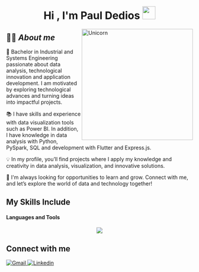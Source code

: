 <h1 align="center"><b>Hi , I'm Paul Dedios </b><img src="https://media.giphy.com/media/hvRJCLFzcasrR4ia7z/giphy.gif" width="35"></h1>
<!--  -->
<img align="right" width=300px alt="Unicorn" src="https://shineinggroup.com/images/gif/webdevelopment10.gif?raw=true"/>


## 👨‍💻 ***About me***


🚀 Bachelor in Industrial and Systems Engineering passionate about data analysis, technological innovation and application development. I am motivated by exploring technological advances and turning ideas into impactful projects.

📚 I have skills and experience with data visualization tools such as Power BI. In addition, I have knowledge in data analysis with Python, PySpark, SQL and development with Flutter and Express.js.

💡 In my profile, you’ll find projects where I apply my knowledge and creativity in data analysis, visualization, and innovative solutions. 

🌱 I'm always looking for opportunities to learn and grow. Connect with me, and let’s explore the world of data and technology together!

## My Skills Include

<h4> Languages and Tools </h4>

<p align="center">
  <a href="https://go-skill-icons.vercel.app/">
    <img
      src="https://go-skill-icons.vercel.app/api/icons?i=html,databricks,flutter,python,git,mysql,sqlserver,pbi,aws,pandas,jupyter,pyspark,js"
    />
  </a>
</p>

## Connect with me


<a href="mailto:pauldediosp@gmail.com" >
  <img src="https://img.shields.io/badge/Gmail-D14836?style=for-the-badge&logo=gmail&logoColor=white" alt="Gmail">
</a>
<a href="https://www.linkedin.com/in/paul-dedios-periche/">
  <img src="https://img.shields.io/badge/linkedin-%230077B5.svg?style=for-the-badge&logo=linkedin&logoColor=white" alt="Linkedin">
</a>
